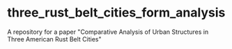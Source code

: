 # three_rust_belt_cities_form_analysis
A repository for a paper "Comparative Analysis of Urban Structures in Three American Rust Belt Cities"
